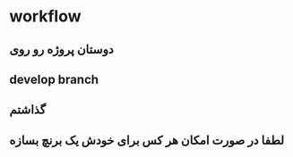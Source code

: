 # workflow

## دوستان پروژه رو روی 
## develop branch
## گذاشتم
## لطفا در صورت امکان هر کس برای خودش یک برنچ بسازه
